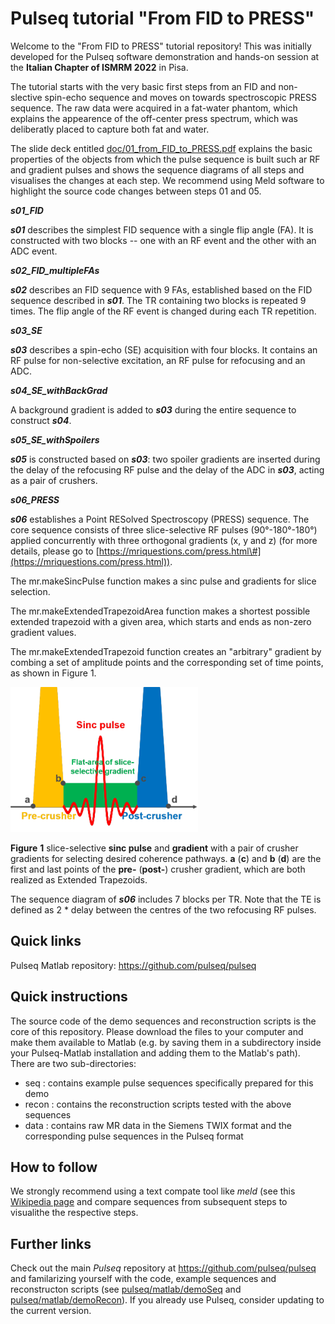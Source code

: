 # Pulseq tutorial "From FID to PRESS"

Welcome to the "From FID to PRESS" tutorial repository! This was initially developed for the Pulseq software demonstration and hands-on session at the **Italian Chapter of ISMRM 2022** in Pisa.

The tutorial starts with the very basic first steps from an FID and non-slective spin-echo sequence and moves on towards spectroscopic PRESS sequence. The raw data were acquired in a fat-water phantom, which explains the appearence of the off-center press spectrum, which was deliberatly placed to capture both fat and water.

The slide deck entitled [doc/01_from_FID_to_PRESS.pdf](doc/01_from_FID_to_PRESS.pdf) explains the basic properties of the objects from which the pulse sequence is built 
such ar RF and gradient pulses and shows the sequence diagrams of all
steps and visualises the changes at each step. We recommend using Meld
software to highlight the source code changes between steps 01 and 05.

***s01\_FID***

***s01*** describes the simplest FID sequence with a single flip angle
(FA). It is constructed with two blocks -- one with an RF event and the
other with an ADC event.

***s02\_FID\_multipleFAs***

***s02*** describes an FID sequence with 9 FAs, established based on the
FID sequence described in ***s01***. The TR containing two blocks is
repeated 9 times. The flip angle of the RF event is changed during each
TR repetition.

***s03\_SE***

***s03*** describes a spin-echo (SE) acquisition with four blocks. It
contains an RF pulse for non-selective excitation, an RF pulse for
refocusing and an ADC.

***s04\_SE\_withBackGrad***

A background gradient is added to ***s03*** during the entire sequence
to construct ***s04***.

***s05\_SE\_withSpoilers***

***s05*** is constructed based on ***s03***: two spoiler gradients are
inserted during the delay of the refocusing RF pulse and the delay of
the ADC in ***s03***, acting as a pair of crushers.

***s06\_PRESS***

***s06*** establishes a Point RESolved Spectroscopy (PRESS) sequence.
The core sequence consists of three slice-selective RF pulses
(90°-180°-180°) applied concurrently with three orthogonal gradients (x,
y and z) (for more details, please go to
[https://mriquestions.com/press.html\#](https://mriquestions.com/press.html)).

The mr.makeSincPulse function makes a sinc pulse and gradients for slice
selection.

The mr.makeExtendedTrapezoidArea function makes a shortest possible
extended trapezoid with a given area, which starts and ends as non-zero
gradient values.

The mr.makeExtendedTrapezoid function creates an "arbitrary" gradient by
combing a set of amplitude points and the corresponding set of time
points, as shown in Figure 1.

<img src="doc/Fig_1.png" width="300">

**Figure** **1** slice-selective **sinc pulse** and **gradient** with a
pair of crusher gradients for selecting desired coherence pathways.
**a** (**c**) and **b** (**d**) are the first and last points of the
**pre-** (**post-**) crusher gradient, which are both realized as
Extended Trapezoids.

The sequence diagram of ***s06*** includes 7 blocks per TR. Note that the TE is
defined as 2 \* delay between the centres of the two refocusing RF
pulses.

## Quick links

Pulseq Matlab repository: 
https://github.com/pulseq/pulseq

## Quick instructions

The source code of the demo sequences and reconstruction scripts is the core of this repository. Please download the files to your computer and make them available to Matlab (e.g. by saving them in a subdirectory inside your Pulseq-Matlab installation and adding them to the Matlab's path). There are two sub-directories:

* seq : contains example pulse sequences specifically prepared for this demo
* recon : contains the reconstruction scripts tested with the above sequences
* data : contains raw MR data in the Siemens TWIX format and the corresponding pulse sequences in the Pulseq format

## How to follow 

We strongly recommend using a text compate tool like *meld* (see this [Wikipedia page](https://en.wikipedia.org/wiki/Meld_(software)) and compare sequences from subsequent steps to visualithe the respective steps.

## Further links

Check out the main *Pulseq* repository at https://github.com/pulseq/pulseq and familarizing yourself with the code, example sequences and reconstructon scripts (see 
[pulseq/matlab/demoSeq](https://github.com/pulseq/pulseq/tree/master/matlab/demoSeq) and [pulseq/matlab/demoRecon](https://github.com/pulseq/pulseq/tree/master/matlab/demoRecon)). If you already use Pulseq, consider updating to the current version.




